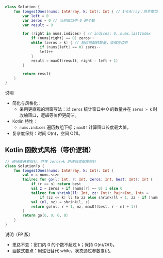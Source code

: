 ```kotlin
class Solution {
    fun longestOnes(nums: IntArray, k: Int): Int { // IntArray：原生整型数组
        var left = 0
        var zeros = 0 // 当前窗口中 0 的个数
        var result = 0

        for (right in nums.indices) { // indices: 0..nums.lastIndex
            if (nums[right] == 0) zeros++
            while (zeros > k) { // 超过可翻转数量，收缩左边界
                if (nums[left] == 0) zeros--
                left++
            }
            result = maxOf(result, right - left + 1)
        }

        return result
    }
}
```

说明
- 简化与风格化：
  - 采用更直观的滑窗写法：以 `zeros` 统计窗口中 0 的数量并在 `zeros > k` 时收缩窗口，逻辑等价但更简洁。
- Kotlin 特性：
  - `nums.indices` 遍历数组下标；`maxOf` 计算窗口长度最大值。
- 复杂度保持：时间 O(n)，空间 O(1)。

## Kotlin 函数式风格（等价逻辑）

```kotlin
// 递归推进右指针，并在 zeros>k 时递归收缩左指针
class SolutionFp {
    fun longestOnes(nums: IntArray, k: Int): Int {
        val n = nums.size
        tailrec fun go(l: Int, r: Int, zeros: Int, best: Int): Int {
            if (r == n) return best
            val z = zeros + if (nums[r] == 0) 1 else 0
            tailrec fun shrink(ll: Int, zz: Int): Pair<Int, Int> =
                if (zz <= k) ll to zz else shrink(ll + 1, zz - if (nums[ll] == 0) 1 else 0)
            val (nl, nz) = shrink(l, z)
            return go(nl, r + 1, nz, maxOf(best, r - nl + 1))
        }
        return go(0, 0, 0, 0)
    }
}
```

说明（FP 版）
- 思路不变：窗口内 0 的个数不超过 k；保持 O(n)/O(1)。
- 函数式要点：用递归替代 while，状态通过参数累积。
